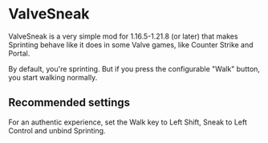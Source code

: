 # ValveSneak

ValveSneak is a very simple mod for 1.16.5-1.21.8 (or later) that makes Sprinting behave like it does in some Valve games, like Counter Strike and Portal.

By default, you're sprinting. But if you press the configurable "Walk" button, you start walking normally.

## Recommended settings

For an authentic experience, set the Walk key to Left Shift, Sneak to Left Control and unbind Sprinting.

